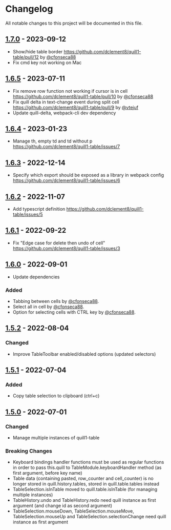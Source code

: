 # Changelog

All notable changes to this project will be documented in this file.

## [1.7.0] - 2023-09-12

- Show/hide table border <https://github.com/dclement8/quill1-table/pull/12> by [@cfonseca88](https://github.com/cfonseca88)
- Fix cmd key not working on Mac

## [1.6.5] - 2023-07-11

- Fix remove row function not working if cursor is in cell <https://github.com/dclement8/quill1-table/pull/10> by [@cfonseca88](https://github.com/cfonseca88)
- Fix quill delta in text-change event during split cell <https://github.com/dclement8/quill1-table/pull/9> by [@vtejuf](https://github.com/vtejuf)
- Update quill-delta, webpack-cli dev dependency

## [1.6.4] - 2023-01-23

- Manage th, empty td and td without p <https://github.com/dclement8/quill1-table/issues/7>

## [1.6.3] - 2022-12-14

- Specify which export should be exposed as a library in webpack config <https://github.com/dclement8/quill1-table/issues/6>

## [1.6.2] - 2022-11-07

- Add typescript definition <https://github.com/dclement8/quill1-table/issues/5>

## [1.6.1] - 2022-09-22

- Fix "Edge case for delete then undo of cell" <https://github.com/dclement8/quill1-table/issues/3>

## [1.6.0] - 2022-09-01

- Update dependencies

### Added

- Tabbing between cells by [@cfonseca88](https://github.com/cfonseca88).
- Select all in cell by [@cfonseca88](https://github.com/cfonseca88).
- Option for selecting cells with CTRL key by [@cfonseca88](https://github.com/cfonseca88).

## [1.5.2] - 2022-08-04

### Changed

- Improve TableToolbar enabled/disabled options (updated selectors)

## [1.5.1] - 2022-07-04

### Added

- Copy table selection to clipboard (ctrl+c)

## [1.5.0] - 2022-07-01

### Changed

- Manage multiple instances of quill1-table

### Breaking Changes

- Keyboard bindings handler functions must be used as regular functions in order to pass this.quill to TableModule.keyboardHandler method (as first argument, before key name)
- Table data (containing pasted, row_counter and cell_counter) is no longer stored in quill.history.tables, stored in quill.table.tables instead
- TableSelection.isInTable moved to quill.table.isInTable (for managing multiple instances)
- TableHistory.undo and TableHistory.redo need quill instance as first argument (and change id as second argument)
- TableSelection.mouseDown, TableSelection.mouseMove, TableSelection.mouseUp and TableSelection.selectionChange need quill instance as first argument

[Unreleased]: https://github.com/dclement8/quill1-table/compare/1.7.0...HEAD
[1.7.0]: https://github.com/dclement8/quill1-table/compare/1.6.5...1.7.0
[1.6.5]: https://github.com/dclement8/quill1-table/compare/1.6.4...1.6.5
[1.6.4]: https://github.com/dclement8/quill1-table/compare/1.6.3...1.6.4
[1.6.3]: https://github.com/dclement8/quill1-table/compare/1.6.2...1.6.3
[1.6.2]: https://github.com/dclement8/quill1-table/compare/1.6.1...1.6.2
[1.6.1]: https://github.com/dclement8/quill1-table/compare/1.6.0...1.6.1
[1.6.0]: https://github.com/dclement8/quill1-table/compare/1.5.2...1.6.0
[1.5.2]: https://github.com/dclement8/quill1-table/compare/1.5.1...1.5.2
[1.5.1]: https://github.com/dclement8/quill1-table/compare/1.5.0...1.5.1
[1.5.0]: https://github.com/dclement8/quill1-table/compare/1.4.1...1.5.0

